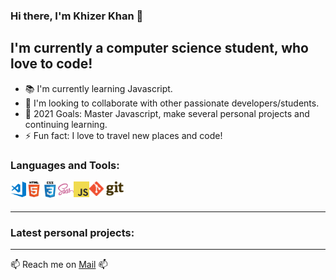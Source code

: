 ### Hi there, I'm Khizer Khan 👋

## I'm currently a computer science student, who love to code! 

* 📚 I'm currently learning Javascript.
* 👯 I'm looking to collaborate with other passionate developers/students. 
* 🥅 2021 Goals: Master Javascript, make several personal projects and continuing learning.
* ⚡ Fun fact: I love to travel new places and code!

### Languages and Tools:

<img align="left" alt="Visual Stuio Code" src="https://github.com/khizerkhan-2316/khizerkhan-2316/blob/main/visual-studio-code.png" width="25" style="max-width:100%;" /> <img src="https://github.com/khizerkhan-2316/khizerkhan-2316/blob/main/HTML5.png" width="25" style="max-width:100%;" align="left"  alt="HTML5" />
<img align="left" alt="CSS3" src="https://github.com/khizerkhan-2316/khizerkhan-2316/blob/main/CSS3.png" width="26" style="max-width:100%;" />
<img align="left"  alt="saas" src="https://github.com/khizerkhan-2316/khizerkhan-2316/blob/main/sass.png" width="25" style="max-width:100%;" />
<img align="left" alt="javascript" src="https://github.com/khizerkhan-2316/khizerkhan-2316/blob/main/javascript.png" width="25" style="max-width:100%;"/>
<img align="left" alt="GIT" src="https://github.com/khizerkhan-2316/khizerkhan-2316/blob/main/1280px-Git-logo.svg.png" width="55" style="max-width:100%;" />
<br>
<br>

---

### Latest personal projects: 

---
📫 Reach me on <a href="mailto:khizer759@gmail.com">Mail</a> 📫
<!--
**khizerkhan-2316/khizerkhan-2316** is a ✨ _special_ ✨ repository because its `README.md` (this file) appears on your GitHub profile.

Here are some ideas to get you started:

- 🔭 I’m currently working on ...
- 🌱 I’m currently learning ...
- 👯 I’m looking to collaborate on ...
- 🤔 I’m looking for help with ...
- 💬 Ask me about ...
- 📫 How to reach me: ...
- 😄 Pronouns: ...
- ⚡ Fun fact: ...
-->
